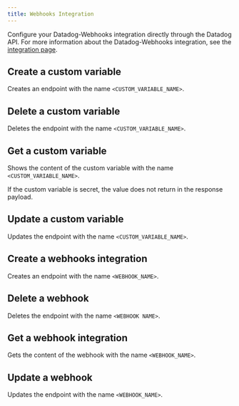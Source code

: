 ```yaml
---
title: Webhooks Integration
---
```

Configure your Datadog-Webhooks integration directly through the Datadog API.
For more information about the Datadog-Webhooks integration,
see the [integration page](https://docs.datadoghq.com/integrations/webhooks).

## Create a custom variable

Creates an endpoint with the name `<CUSTOM_VARIABLE_NAME>`.

## Delete a custom variable

Deletes the endpoint with the name `<CUSTOM_VARIABLE_NAME>`.

## Get a custom variable

Shows the content of the custom variable with the name `<CUSTOM_VARIABLE_NAME>`.

If the custom variable is secret, the value does not return in the
response payload.

## Update a custom variable

Updates the endpoint with the name `<CUSTOM_VARIABLE_NAME>`.

## Create a webhooks integration

Creates an endpoint with the name `<WEBHOOK_NAME>`.

## Delete a webhook

Deletes the endpoint with the name `<WEBHOOK NAME>`.

## Get a webhook integration

Gets the content of the webhook with the name `<WEBHOOK_NAME>`.

## Update a webhook

Updates the endpoint with the name `<WEBHOOK_NAME>`.

